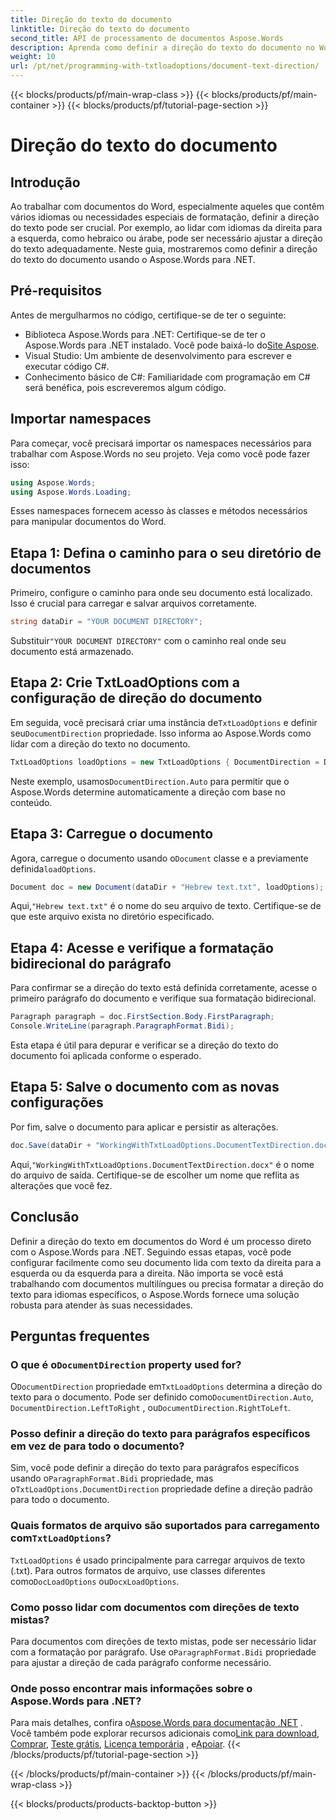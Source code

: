 ```yaml
---
title: Direção do texto do documento
linktitle: Direção do texto do documento
second_title: API de processamento de documentos Aspose.Words
description: Aprenda como definir a direção do texto do documento no Word usando o Aspose.Words para .NET com este guia passo a passo. Perfeito para lidar com idiomas da direita para a esquerda.
weight: 10
url: /pt/net/programming-with-txtloadoptions/document-text-direction/
---
```


{{< blocks/products/pf/main-wrap-class >}}
{{< blocks/products/pf/main-container >}}
{{< blocks/products/pf/tutorial-page-section >}}

# Direção do texto do documento

## Introdução

Ao trabalhar com documentos do Word, especialmente aqueles que contêm vários idiomas ou necessidades especiais de formatação, definir a direção do texto pode ser crucial. Por exemplo, ao lidar com idiomas da direita para a esquerda, como hebraico ou árabe, pode ser necessário ajustar a direção do texto adequadamente. Neste guia, mostraremos como definir a direção do texto do documento usando o Aspose.Words para .NET. 

## Pré-requisitos

Antes de mergulharmos no código, certifique-se de ter o seguinte:

-  Biblioteca Aspose.Words para .NET: Certifique-se de ter o Aspose.Words para .NET instalado. Você pode baixá-lo do[Site Aspose](https://releases.aspose.com/words/net/).
- Visual Studio: Um ambiente de desenvolvimento para escrever e executar código C#.
- Conhecimento básico de C#: Familiaridade com programação em C# será benéfica, pois escreveremos algum código.

## Importar namespaces

Para começar, você precisará importar os namespaces necessários para trabalhar com Aspose.Words no seu projeto. Veja como você pode fazer isso:

```csharp
using Aspose.Words;
using Aspose.Words.Loading;
```

Esses namespaces fornecem acesso às classes e métodos necessários para manipular documentos do Word.

## Etapa 1: Defina o caminho para o seu diretório de documentos

Primeiro, configure o caminho para onde seu documento está localizado. Isso é crucial para carregar e salvar arquivos corretamente.

```csharp
string dataDir = "YOUR DOCUMENT DIRECTORY";
```

 Substituir`"YOUR DOCUMENT DIRECTORY"` com o caminho real onde seu documento está armazenado.

## Etapa 2: Crie TxtLoadOptions com a configuração de direção do documento

 Em seguida, você precisará criar uma instância de`TxtLoadOptions` e definir seu`DocumentDirection` propriedade. Isso informa ao Aspose.Words como lidar com a direção do texto no documento.

```csharp
TxtLoadOptions loadOptions = new TxtLoadOptions { DocumentDirection = DocumentDirection.Auto };
```

 Neste exemplo, usamos`DocumentDirection.Auto` para permitir que o Aspose.Words determine automaticamente a direção com base no conteúdo.

## Etapa 3: Carregue o documento

 Agora, carregue o documento usando o`Document` classe e a previamente definida`loadOptions`.

```csharp
Document doc = new Document(dataDir + "Hebrew text.txt", loadOptions);
```

 Aqui,`"Hebrew text.txt"` é o nome do seu arquivo de texto. Certifique-se de que este arquivo exista no diretório especificado.

## Etapa 4: Acesse e verifique a formatação bidirecional do parágrafo

Para confirmar se a direção do texto está definida corretamente, acesse o primeiro parágrafo do documento e verifique sua formatação bidirecional.

```csharp
Paragraph paragraph = doc.FirstSection.Body.FirstParagraph;
Console.WriteLine(paragraph.ParagraphFormat.Bidi);
```

Esta etapa é útil para depurar e verificar se a direção do texto do documento foi aplicada conforme o esperado.

## Etapa 5: Salve o documento com as novas configurações

Por fim, salve o documento para aplicar e persistir as alterações.

```csharp
doc.Save(dataDir + "WorkingWithTxtLoadOptions.DocumentTextDirection.docx");
```

 Aqui,`"WorkingWithTxtLoadOptions.DocumentTextDirection.docx"` é o nome do arquivo de saída. Certifique-se de escolher um nome que reflita as alterações que você fez.

## Conclusão

Definir a direção do texto em documentos do Word é um processo direto com o Aspose.Words para .NET. Seguindo essas etapas, você pode configurar facilmente como seu documento lida com texto da direita para a esquerda ou da esquerda para a direita. Não importa se você está trabalhando com documentos multilíngues ou precisa formatar a direção do texto para idiomas específicos, o Aspose.Words fornece uma solução robusta para atender às suas necessidades.

## Perguntas frequentes

###  O que é o`DocumentDirection` property used for?

 O`DocumentDirection` propriedade em`TxtLoadOptions` determina a direção do texto para o documento. Pode ser definido como`DocumentDirection.Auto`, `DocumentDirection.LeftToRight` , ou`DocumentDirection.RightToLeft`.

### Posso definir a direção do texto para parágrafos específicos em vez de para todo o documento?

 Sim, você pode definir a direção do texto para parágrafos específicos usando o`ParagraphFormat.Bidi` propriedade, mas o`TxtLoadOptions.DocumentDirection` propriedade define a direção padrão para todo o documento.

###  Quais formatos de arquivo são suportados para carregamento com`TxtLoadOptions`?

`TxtLoadOptions` é usado principalmente para carregar arquivos de texto (.txt). Para outros formatos de arquivo, use classes diferentes como`DocLoadOptions` ou`DocxLoadOptions`.

### Como posso lidar com documentos com direções de texto mistas?

 Para documentos com direções de texto mistas, pode ser necessário lidar com a formatação por parágrafo. Use o`ParagraphFormat.Bidi` propriedade para ajustar a direção de cada parágrafo conforme necessário.

### Onde posso encontrar mais informações sobre o Aspose.Words para .NET?

 Para mais detalhes, confira o[Aspose.Words para documentação .NET](https://reference.aspose.com/words/net/) . Você também pode explorar recursos adicionais como[Link para download](https://releases.aspose.com/words/net/), [Comprar](https://purchase.aspose.com/buy), [Teste grátis](https://releases.aspose.com/), [Licença temporária](https://purchase.aspose.com/temporary-license/) , e[Apoiar](https://forum.aspose.com/c/words/8).
{{< /blocks/products/pf/tutorial-page-section >}}

{{< /blocks/products/pf/main-container >}}
{{< /blocks/products/pf/main-wrap-class >}}

{{< blocks/products/products-backtop-button >}}
